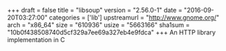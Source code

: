 +++
draft = false
title = "libsoup"
version = "2.56.0-1"
date = "2016-09-20T03:27:00"
categories = ['lib']
upstreamurl = "http://www.gnome.org/"
arch = "x86_64"
size = "610936"
usize = "5663166"
sha1sum = "10b0f438508740d5cf329a7ee69a327eb4e9fdca"
+++
An HTTP library implementation in C